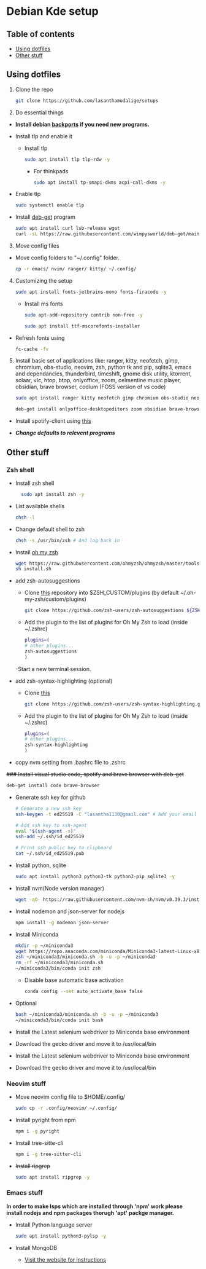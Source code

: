 # Debian Kde setup

## Table of contents

* [Using dotfiles](#using-dotfiles)
* [Other stuff](#other-stuff)

## Using dotfiles

1. Clone the repo

   <!-- This is how to properly declare code snippets  -->  
    ```bash
    git clone https://github.com/lasanthamudalige/setups
    ```

2. Do essential things

  * **Install debian [backports](https://www.cyberciti.biz/faq/install-enable-debian-linux-12-backports-repository/) if you need new programs.**

  * Install tlp and enable it
  
    - Install tlp
  
	    ```bash
	    sudo apt install tlp tlp-rdw -y
	    ```
		
		- For thinkpads
		
			```bash
			sudo apt install tp-smapi-dkms acpi-call-dkms -y
			```
			
  * Enable tlp

    ```bash
    sudo systemctl enable tlp
    ```

  * Install [deb-get](https://github.com/wimpysworld/deb-get) program

    ```bash
    sudo apt install curl lsb-release wget
    curl -sL https://raw.githubusercontent.com/wimpysworld/deb-get/main/deb-get | sudo -E bash -s install deb-get
    ```

3. Move config files

- Move config folders to "~/.config" folder.

  ```bash
  cp -r emacs/ nvim/ ranger/ kitty/ ~/.config/
  ```

4. Customizing the setup

    ```bash
    sudo apt install fonts-jetbrains-mono fonts-firacode -y
    ```
	
	- Install ms fonts
	
		```bash
		sudo apt-add-repository contrib non-free -y
		```
		
		```bash
		sudo apt install ttf-mscorefonts-installer
		```
  
- Refresh fonts using

    ```bash
    fc-cache -fv
    ```

5. Install basic set of applications like: ranger, kitty, neofetch, gimp, chromium, obs-studio, neovim, zsh, python tk and pip, sqlite3, emacs and dependancies, thunderbird, timeshift, gnome disk utility, ktorrent, solaar, vlc, htop, btop, onlyoffice, zoom, celmentine music player, obsidian, brave browser, codium (FOSS version of vs code)

    ```bash
    sudo apt install ranger kitty neofetch gimp chromium obs-studio neovim zsh fwupd python3 python3-tk python3-pip sqlite3 emacs cmake libtool nodejs npm ripgrep thunderbird timeshift gnome-disk-utility ktorrent solaar vlc clementine htop btop -y
    ```

    <!-- Install onlyoffice from deb-get -->
    ```bash
    deb-get install onlyoffice-desktopeditors zoom obsidian brave-browser codium
    ```

- Install spotify-client using [this](https://www.spotify.com/us/download/linux/)
  
* ***Change defaults to relevent programs***

## Other stuff

### Zsh shell

* Install zsh shell

  ```bash
    sudo apt install zsh -y
  ```

* List available shells

  ```bash
  chsh -l
  ```

* Change default shell to zsh

  ```bash
  chsh -s /usr/bin/zsh # And log back in
  ```

* Install [oh my zsh](https://github.com/ohmyzsh/ohmyzsh)

  ```bash
  wget https://raw.githubusercontent.com/ohmyzsh/ohmyzsh/master/tools/install.sh
  sh install.sh
  ```

* add zsh-autosuggestions

  - Clone [this](https://github.com/zsh-users/zsh-autosuggestions) repository into $ZSH_CUSTOM/plugins (by default ~/.oh-my-zsh/custom/plugins)

      ```bash
      git clone https://github.com/zsh-users/zsh-autosuggestions ${ZSH_CUSTOM:-~/.oh-my-zsh/custom}/plugins/zsh-autosuggestions
      ```

  - Add the plugin to the list of plugins for Oh My Zsh to load (inside ~/.zshrc)

      ```bash
      plugins=( 
      # other plugins...
      zsh-autosuggestions
      )
      ```

  -Start a new terminal session.

* add zsh-syntax-highlighting (optional)

  - Clone [this](https://github.com/zsh-users/zsh-syntax-highlighting/blob/master/INSTALL.md)

      ```bash
      git clone https://github.com/zsh-users/zsh-syntax-highlighting.git ${ZSH_CUSTOM:-~/.oh-my-zsh/custom}/plugins/zsh-syntax-highlighting
      ```

  - Add the plugin to the list of plugins for Oh My Zsh to load (inside ~/.zshrc)

      ```bash
      plugins=( 
      # other plugins...
      zsh-syntax-highlighting 
      )
      ```

* copy nvm setting from .bashrc file to .zshrc

~~### Install visual studio code, spotify and brave browser with deb-get~~

  ```bash
  deb-get install code brave-browser
  ```

* Generate ssh key for github

  ```bash
  # Generate a new ssh key
  ssh-keygen -t ed25519 -C "lasantha1130@gmail.com" # Add your email here by replacing "lasantha1130@gmail.com"

  # Add ssh key to ssh-agent
  eval "$(ssh-agent -s)"
  ssh-add ~/.ssh/id_ed25519

  # Print ssh public key to clipboard
  cat ~/.ssh/id_ed25519.pub
  ```

* Install python, sqlite

  ```bash
  sudo apt install python3 python3-tk python3-pip sqlite3 -y
  ```
  
* Install nvm(Node version manager)

  ```bash
  wget -qO- https://raw.githubusercontent.com/nvm-sh/nvm/v0.39.3/install.sh | bash  
  ```

* Install nodemon and json-server for nodejs

  ```bash
  npm install -g nodemon json-server
  ```

* Install Miniconda

  ```bash
  mkdir -p ~/miniconda3
  wget https://repo.anaconda.com/miniconda/Miniconda3-latest-Linux-x86_64.sh -O ~/miniconda3/miniconda.sh
  zsh ~/miniconda3/miniconda.sh -b -u -p ~/miniconda3
  rm -rf ~/miniconda3/miniconda.sh
  ~/miniconda3/bin/conda init zsh
  ```
  
  * Disable base automatic base activation

    ```bash
    conda config --set auto_activate_base false
    ```
  
* Optional

    ```bash
    bash ~/miniconda3/miniconda.sh -b -u -p ~/miniconda3
    ~/miniconda3/bin/conda init bash
    ```

* Install the Latest selenium webdriver to Miniconda base environment
  
* Download the gecko driver and move it to /usr/local/bin

<!-- ~~* Install micromamba~~ -->

<!--   ```bash -->
<!--   "${SHELL}" <(curl -L micro.mamba.pm/install.sh) -->
<!--   ``` -->

<!-- * **Respond to all the input prompts** -->

* Install the Latest selenium webdriver to Miniconda base environment
  
* Download the gecko driver and move it to /usr/local/bin

### Neovim stuff

* Move neovim config file to $HOME/.config/

  ```bash
  sudo cp -r .config/neovim/ ~/.config/
  ```

* Install pyright from npm

  ```bash
  npm i -g pyright
  ```

* Install tree-sitte-cli

  ```bash
  npm i -g tree-sitter-cli
  ```

* ~~Install ripgrep~~

  ```bash
  sudo apt install ripgrep -y
  ```

### Emacs stuff

**In order to make lsps which are installed through 'npm' work please install nodejs and npm packages thorugh 'apt' packge manager.**
	
* Install Python language server

  ``` bash
  sudo apt install python3-pylsp -y
  ```

* Install MongoDB
  
  * [Visit the website for instructions](https://www.mongodb.com/docs/manual/tutorial/install-mongodb-on-ubuntu/)
